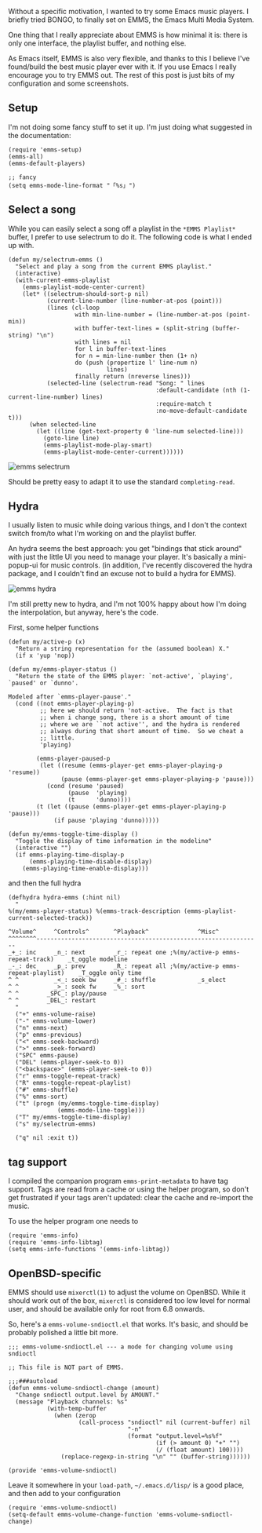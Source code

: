 Without a specific motivation, I wanted to try some Emacs music
players.  I briefly tried BONGO, to finally set on EMMS, the Emacs
Multi Media System.

One thing that I really appreciate about EMMS is how minimal it is:
there is only one interface, the playlist buffer, and nothing else.

As Emacs itself, EMMS is also very flexible, and thanks to this I
believe I've found/build the best music player ever with it.  If you
use Emacs I really encourage you to try EMMS out.  The rest of this
post is just bits of my configuration and some screenshots.

## Setup

I'm not doing some fancy stuff to set it up.  I'm just doing what
suggested in the documentation:

```elisp
(require 'emms-setup)
(emms-all)
(emms-default-players)

;; fancy
(setq emms-mode-line-format "「%s」")
```

## Select a song

While you can easily select a song off a playlist in the `*EMMS
Playlist*` buffer, I prefer to use selectrum to do it.  The following
code is what I ended up with.

```elisp
(defun my/selectrum-emms ()
  "Select and play a song from the current EMMS playlist."
  (interactive)
  (with-current-emms-playlist
    (emms-playlist-mode-center-current)
    (let* ((selectrum-should-sort-p nil)
           (current-line-number (line-number-at-pos (point)))
           (lines (cl-loop
                   with min-line-number = (line-number-at-pos (point-min))
                   with buffer-text-lines = (split-string (buffer-string) "\n")
                   with lines = nil
                   for l in buffer-text-lines
                   for n = min-line-number then (1+ n)
                   do (push (propertize l' line-num n)
                            lines)
                   finally return (nreverse lines)))
           (selected-line (selectrum-read "Song: " lines
                                          :default-candidate (nth (1- current-line-number) lines)
                                          :require-match t
                                          :no-move-default-candidate t)))
      (when selected-line
        (let ((line (get-text-property 0 'line-num selected-line)))
          (goto-line line)
          (emms-playlist-mode-play-smart)
          (emms-playlist-mode-center-current))))))
```

![emms selectrum](/img/emms-selectrum.png "Selecting a song from the current playlist with selectrum")

Should be pretty easy to adapt it to use the standard
`completing-read`.

## Hydra

I usually listen to music while doing various things, and I don't the
context switch from/to what I'm working on and the playlist buffer.

An hydra seems the best approach: you get "bindings that stick around"
with just the little UI you need to manage your player.  It's
basically a mini-popup-ui for music controls.  (in addition, I've
recently discovered the hydra package, and I couldn't find an excuse
not to build a hydra for EMMS).

![emms hydra](/img/emms-hydra.png "An Hydra for EMMS")

I'm still pretty new to hydra, and I'm not 100% happy about how I'm
doing the interpolation, but anyway, here's the code.

First, some helper functions

```elisp
(defun my/active-p (x)
  "Return a string representation for the (assumed boolean) X."
  (if x 'yup 'nop))

(defun my/emms-player-status ()
  "Return the state of the EMMS player: `not-active', `playing', `paused' or `dunno'.

Modeled after `emms-player-pause'."
  (cond ((not emms-player-playing-p)
         ;; here we should return 'not-active.  The fact is that
         ;; when i change song, there is a short amount of time
         ;; where we are ``not active'', and the hydra is rendered
         ;; always during that short amount of time.  So we cheat a
         ;; little.
         'playing)
        
        (emms-player-paused-p
         (let ((resume (emms-player-get emms-player-playing-p 'resume))
               (pause (emms-player-get emms-player-playing-p 'pause)))
           (cond (resume 'paused)
                 (pause  'playing)
                 (t      'dunno))))
        (t (let ((pause (emms-player-get emms-player-playing-p 'pause)))
             (if pause 'playing 'dunno)))))

(defun my/emms-toggle-time-display ()
  "Toggle the display of time information in the modeline"
  (interactive "")
  (if emms-playing-time-display-p
      (emms-playing-time-disable-display)
    (emms-playing-time-enable-display)))
```

and then the full hydra

```elisp
(defhydra hydra-emms (:hint nil)
  "
%(my/emms-player-status) %(emms-track-description (emms-playlist-current-selected-track))

^Volume^     ^Controls^       ^Playback^              ^Misc^
^^^^^^^^----------------------------------------------------------------
_+_: inc     _n_: next        _r_: repeat one ;%(my/active-p emms-repeat-track)    _t_oggle modeline
_-_: dec     _p_: prev        _R_: repeat all ;%(my/active-p emms-repeat-playlist)    _T_oggle only time
^ ^          _<_: seek bw     _#_: shuffle            _s_elect
^ ^          _>_: seek fw     _%_: sort
^ ^        _SPC_: play/pause
^ ^        _DEL_: restart
  "
  ("+" emms-volume-raise)
  ("-" emms-volume-lower)
  ("n" emms-next)
  ("p" emms-previous)
  ("<" emms-seek-backward)
  (">" emms-seek-forward)
  ("SPC" emms-pause)
  ("DEL" (emms-player-seek-to 0))
  ("<backspace>" (emms-player-seek-to 0))
  ("r" emms-toggle-repeat-track)
  ("R" emms-toggle-repeat-playlist)
  ("#" emms-shuffle)
  ("%" emms-sort)
  ("t" (progn (my/emms-toggle-time-display)
              (emms-mode-line-toggle)))
  ("T" my/emms-toggle-time-display)
  ("s" my/selectrum-emms)

  ("q" nil :exit t))
```

## tag support

I compiled the companion program `emms-print-metadata` to have tag
support.  Tags are read from a cache or using the helper program, so
don't get frustrated if your tags aren't updated: clear the cache and
re-import the music.

To use the helper program one needs to

```elisp
(require 'emms-info)
(require 'emms-info-libtag)
(setq emms-info-functions '(emms-info-libtag))
```

## OpenBSD-specific

EMMS should use `mixerctl(1)` to adjust the volume on OpenBSD.  While
it should work out of the box, `mixerctl` is considered too low level
for normal user, and should be available only for root from 6.8
onwards.

So, here's a `emms-volume-sndioctl.el` that works.  It's basic, and
should be probably polished a little bit more.

```elisp
;;; emms-volume-sndioctl.el --- a mode for changing volume using sndioctl

;; This file is NOT part of EMMS.

;;;###autoload
(defun emms-volume-sndioctl-change (amount)
  "Change sndioctl output.level by AMOUNT."
  (message "Playback channels: %s"
           (with-temp-buffer
             (when (zerop
                    (call-process "sndioctl" nil (current-buffer) nil
                                  "-n"
                                  (format "output.level=%s%f"
                                          (if (> amount 0) "+" "")
                                          (/ (float amount) 100))))
               (replace-regexp-in-string "\n" "" (buffer-string))))))

(provide 'emms-volume-sndioctl)
```

Leave it somewhere in your `load-path`, `~/.emacs.d/lisp/` is a good
place, and then add to your configuration

```elisp
(require 'emms-volume-sndioctl)
(setq-default emms-volume-change-function 'emms-volume-sndioctl-change)
```
